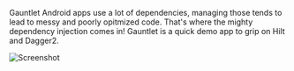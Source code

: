 Gauntlet
Android apps use a lot of dependencies, managing those tends to lead to messy and poorly opitmized code. That's where the mighty dependency injection comes in! Gauntlet is a quick demo app to grip on Hilt and Dagger2.

![Screenshot](https://i.imgur.com/wQ6EBnu.png)
